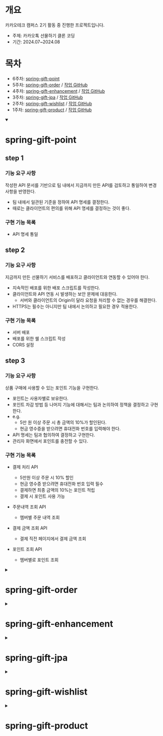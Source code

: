 # 개요

카카오테크 캠퍼스 2기 활동 중 진행한 프로젝트입니다.
- 주제: 카카오톡 선물하기 클론 코딩
- 기간: 2024.07~2024.08


<h1>목차</h1>
<ul>
  <li>6주차: <a href="#spring-gift-point">spring-gift-point</a></li>
  <li>5주차: <a href="#spring-gift-order">spring-gift-order</a> / <a href="https://github.com/jjt4515/spring-gift-order">작업 GitHub</a></li>
  <li>4주차: <a href="#spring-gift-enhancement">spring-gift-enhancement</a> / <a href="https://github.com/jjt4515/spring-gift-enhancement">작업 GitHub</a></li>
  <li>3주차: <a href="#spring-gift-jpa">spring-gift-jpa</a> / <a href="https://github.com/jjt4515/spring-gift-jpa">작업 GitHub</a></li>
  <li>2주차: <a href="#spring-gift-wishlist">spring-gift-wishlist</a> / <a href="https://github.com/jjt4515/spring-gift-wishlist">작업 GitHub</a></li>
  <li>1주차: <a href="#spring-gift-product">spring-gift-product</a> / <a href="https://github.com/jjt4515/spring-gift-product">작업 GitHub</a></li>
</ul>

<details open id="spring-gift-point">
<summary><h1>spring-gift-point</h1></summary>

## step 1

### 기능 요구 사항
작성한 API 문서를 기반으로 팀 내에서 지금까지 만든 API를 검토하고 통일하여 변경 사항을 반영한다.

- 팀 내에서 일관된 기준을 정하여 API 명세를 결정한다.
- 때로는 클라이언트의 편의를 위해 API 명세를 결정하는 것이 좋다.

### 구현 기능 목록
- API 명세 통일

## step 2

### 기능 요구 사항
지금까지 만든 선물하기 서비스를 배포하고 클라이언트와 연동할 수 있어야 한다.

- 지속적인 배포를 위한 배포 스크립트를 작성한다.
- 클라이언트와 API 연동 시 발생하는 보안 문제에 대응한다.
  - 서버와 클라이언트의 Origin이 달라 요청을 처리할 수 없는 경우를 해결한다.
- HTTPS는 필수는 아니지만 팀 내에서 논의하고 필요한 경우 적용한다.

### 구현 기능 목록
- 서버 배포
- 배포를 위한 쉘 스크립트 작성
- CORS 설정

## step 3

### 기능 요구 사항
상품 구매에 사용할 수 있는 포인트 기능을 구현한다.

- 포인트는 사용자별로 보유한다.
- 포인트 차감 방법 등 나머지 기능에 대해서는 팀과 논의하여 정책을 결정하고 구현한다.
- e.g.
  - 5만 원 이상 주문 시 총 금액의 10%가 할인된다.
  - 현금 영수증을 받으려면 휴대전화 번호를 입력해야 한다.
- API 명세는 팀과 협의하여 결정하고 구현한다.
- 관리자 화면에서 포인트를 충전할 수 있다.

### 구현 기능 목록
- 결제 처리 API
  - 5만원 이상 주문 시 10% 할인
  - 현금 영수증 받으려면 휴대전화 번호 입력 필수
  - 결제하면 최종 금액의 10%는 포인트 적립
  - 결제 시 포인트 사용 가능
    
- 주문내역 조회 API
  - 멤버별 주문 내역 조회
    
- 결제 금액 조회 API
  
  - 결제 직전 페이지에서 결제 금액 조회
    
- 포인트 조회 API
  - 멤버별로 포인트 조회 
</details>

<details id="spring-gift-order">
<summary><h1>spring-gift-order</h1></summary>

## step1

### 기능 요구 사항
카카오 로그인을 통해 인가 코드를 받고, 인가 코드를 사용해 토큰을 받은 후 향후 카카오 API 사용을 준비한다.

- 카카오계정 로그인을 통해 인증 코드를 받는다.
- 토큰 받기를 읽고 액세스 토큰을 추출한다.
- 앱  키, 인가 코드가 절대 유출되지 않도록 한다.
  - 특히 시크릿 키는 GitHub나 클라이언트 코드 등 외부에서 볼 수 있는 곳에 추가하지 않는다.
- (선택) 인가 코드를 받는 방법이 불편한 경우 카카오 로그인 화면을 구현한다.

### 구현 기능 목록
- 카카오 로그인 페이지 작성
- 카카오 로그인 콜백 처리
- 카카오 로그인 서비스 코드 작성
- 테스트 코드 작성

## step2

### 기능 요구 사항
카카오톡 메시지 API를 사용하여 주문하기 기능을 구현한다.

- 주문할 때 수령인에게 보낼 메시지를 작성할 수 있다.
- 상품 옵션과 해당 수량을 선택하여 주문하면 해당 상품 옵션의 수량이 차감된다.
- 해당 상품이 위시 리스트에 있는 경우 위시 리스트에서 삭제한다.
- 나에게 보내기를 읽고 주문 내역을 카카오톡 메시지로 전송한다.
  - 메시지는 메시지 템플릿의 기본 템플릿이나 사용자 정의 템플릿을 사용하여 자유롭게 작성한다.

### API 명세

Request

POST /api/orders HTTP/1.1

Authorization: Bearer {token}

Content-Type: application/json


{

    "optionId": 1,
    "quantity": 2,
    "message": "Please handle this order with care."
    
}

Response

HTTP/1.1 201 Created

Content-Type: application/json

{

    "id": 1,
    "optionId": 1,
    "quantity": 2,
    "orderDateTime": "2024-07-21T10:00:00",
    "message": "Please handle this order with care."
    
}

### 구현 기능 목록

- 카카오 API 설정
- 주문 API 구현
  - 주문 시 주문 내역 카카오톡 메시지로 전송
  - 상품 옵션 선택 및 수량 차감
  - 위시 리스트에서 해당 상품 삭제
- 주문 폼 작성
- 응답 및 예외 처리
- 테스트 코드 작성

## step3

### 기능 요구 사항
API 사양에 관해 클라이언트와 어떻게 소통할 수 있을까? 어떻게 하면 편하게 소통할 수 있을지 고민해 보고 그 방법을 구현한다.

### 구현 기능 목록
- Swagger 사용하여 API 작성하기

</details>

<details id="spring-gift-enhancement">
<summary><h1>spring-gift-enhancement</h1></summary>

## step1

### 기능 요구 사항
상품 정보에 카테고리를 추가한다. 상품과 카테고리 모델 간의 관계를 고려하여 설계하고 구현한다.

- 상품에는 항상 하나의 카테고리가 있어야 한다.
- 상품 카테고리는 수정할 수 있다.
- 관리자 화면에서 상품을 추가할 때 카테고리를 지정할 수 있다.
- 카테고리는 1차 카테고리만 있으며 2차 카테고리는 고려하지 않는다.
- 카테고리의 예시는 아래와 같다.
  - 교환권, 상품권, 뷰티, 패션, 식품, 리빙/도서, 레저/스포츠, 아티스트/캐릭터, 유아동/반려, 디지털/가전, 카카오프렌즈, 트렌드 선물, 백화점, ...
 
### 구현 기능 목록

- Category
  - 엔티티 추가
  - Service 구현
  - Controller 구현
    
- Product
  - 엔티티 수정
  - Service 수정
  - Controller 수정
  - Dto 수정
    
- 테스트 코드 작성

<br>


## step2

### 기능 요구 사항

상품 정보에 옵션을 추가한다. 상품과 옵션 모델 간의 관계를 고려하여 설계하고 구현한다.

- 상품에는 항상 하나 이상의 옵션이 있어야 한다.
  - 옵션 이름은 공백을 포함하여 최대 50자까지 입력할 수 있다.
  - 특수 문자
    - 가능: ( ), [ ], +, -, &, /, _
    - 그 외 특수 문자 사용 불가
  - 옵션 수량은 최소 1개 이상 1억 개 미만이다.
- 중복된 옵션은 구매 시 고객에게 불편을 줄 수 있다. 동일한 상품 내의 옵션 이름은 중복될 수 없다.
- (선택) 관리자 화면에서 옵션을 추가할 수 있다.

### 구현 기능 목록

- Option
  - 엔티티 작성
    - 옵션 유효성 검사
  - 서비스 작성
  - 레포지토리 작성
- Product
  - 엔티티 수정 
    - Option과 Product 연관관계 설정
  - 서비스 작성
    - 상품 등록 시 옵션 작성
- 예외처리
- 테스트 작성

## step3

### 기능 요구 사항

상품 옵션의 수량을 지정된 숫자만큼 빼는 기능을 구현한다.

- 별도의 HTTP API를 만들 필요는 없다.
- 서비스 클래스 또는 엔티티 클래스에서 기능을 구현하고 나중에 사용할 수 있도록 한다.

### 구현 기능 목록

- Option 엔티티에 수량 감소 메소드 추가
- 옵션 수량 감소 서비스 메소드 추가
- 테스트 코드 작성

</details>

<details id="spring-gift-jpa">
<summary><h1>spring-gift-jpa</h1></summary>

## step1

### 기능 요구 사항

지금까지 작성한 JdbcTemplate 기반 코드(https://github.com/jjt4515/spring-gift-wishlist/tree/step3) 를 
JPA로 리팩터링하고 실제 도메인 모델을 어떻게 구성하고 객체와 테이블을 어떻게 매핑해야 하는지 알아본다.

엔티티 클래스와 리포지토리 클래스를 작성해 본다.
@DataJpaTest를 사용하여 학습 테스트를 해 본다.

### 구현 기능 목록

- JPA 설정
  - application.properties 파일 설정
    - H2 데이터베이스 설정
    - Hibernate SQL 로그 설정

- 엔티티 클래스 작성
  - Member 엔티티 클래스 작성
  - Product 엔티티 클래스 작성
  - Wish 엔티티 클래스 작성
  - Token 엔티티 클래스 작성
      
- 리포지토리 클래스 작성
  - MemberJpaRepository 작성
  - ProductJpaRepository 작성
  - WishJpaRepository 작성
  - TokenJpaRepository 작성

- 테스트 코드 작성
  - MemberRepository 테스트 작성
  - MemberService 테스트 작성
  - ProductRepository 테스트 작성
  - ProductService 테스트 작성
  - WishRepository 테스트 작성
  - WishService 테스트 작성
  - TokenRepository 테스트 작성
  - TokenService 테스트 작성

## step 2

### 기능 요구 사항

지금까지 작성한 JdbcTemplate 기반 코드를 JPA로 리팩터링하고 실제 도메인 모델을 어떻게 구성하고 객체와 테이블을 어떻게 매핑해야 하는지 알아본다.

객체의 참조와 테이블의 외래 키를 매핑해서 객체에서는 참조를 사용하고 테이블에서는 외래 키를 사용할 수 있도록 한다.

### 구현 기능 목록

- 엔티티 간의 연관 관계 매핑

    - Member와 WishlistItem 간의 일대다 관계 매핑
    - Product와 WishlistItem 간의 일대다 관계 매핑
    - TokenAuth와 Member 간의 일대일 관계 매핑

## step3

### 기능 요구 사항

상품과 위시 리스트 보기에 페이지네이션을 구현한다.

대부분의 게시판은 모든 게시글을 한 번에 표시하지 않고 여러 페이지로 나누어 표시한다. 정렬 방법을 설정하여 보고 싶은 정보의 우선 순위를 정할 수도 있다.
페이지네이션은 원하는 정렬 방법, 페이지 크기 및 페이지에 따라 정보를 전달하는 방법이다.

### 구현 기능 목록

- 상품 목록 페이지네이션
    - 상품 리스트를 페이지별로 조회할 수 있어야 함.
    - 한 페이지에 표시될 상품의 수는 설정 가능해야 함.
    - 상품은 특정 기준으로 정렬할 수 있어야 함 (예: 이름, 가격).

- 위시 리스트 페이지네이션
    - 회원의 위시 리스트를 페이지별로 조회할 수 있어야 함.
    - 한 페이지에 표시될 위시 아이템의 수는 설정 가능해야 함.
    - 위시 리스트는 특정 기준으로 정렬할 수 있어야 함 (예: 추가된 날짜).

</details>

<details id="spring-gift-wishlist">
<summary><h1>spring-gift-wishlist</h1></summary>
  
## step1

### 기능 요구 사항
상품을 추가하거나 수정하는 경우, 클라이언트로부터 잘못된 값이 전달될 수 있다. 잘못된 값이 전달되면 클라이언트가 어떤 부분이 왜 잘못되었는지 인지할 수 있도록 응답을 제공한다.

- 상품 이름은 공백을 포함하여 최대 15자까지 입력할 수 있다.
- 특수 문자
  - 가능: ( ), [ ], +, -, &, /, _
  - 그 외 특수 문자 사용 불가
- "카카오"가 포함된 문구는 담당 MD와 협의한 경우에만 사용할 수 있다.

### 구현 기능 목록

- validation
  - 상품이름 글자수 최대 15자
  - 상품이름 특수 문자 일부만 사용가능( ), [ ], +, -, &, /, _
  - 상품이름에 "카카오"가 포함된 문구 제한
  - 가격은 양의 정수
- 예외처리
  - 존재하지 않는 상품인 경우
  - 상품 데이터가 유효하지 않는 경우
 
## step2

### 기능 요구 사항
사용자가 회원 가입, 로그인, 추후 회원별 기능을 이용할 수 있도록 구현한다.

- 회원은 이메일과 비밀번호를 입력하여 가입한다.
- 토큰을 받으려면 이메일과 비밀번호를 보내야 하며, 가입한 이메일과 비밀번호가 일치하면 토큰이 발급된다.
- 토큰을 생성하는 방법에는 여러 가지가 있다. 방법 중 하나를 선택한다.
- (선택) 회원을 조회, 추가, 수정, 삭제할 수 있는 관리자 화면을 구현한다.

### 구현 기능 목록
- 멤버 회원가입
  - 토큰 반환
  - 예외 처리 
- 멤버 로그인
  - 토큰 반환
  - 예외 처리
 
## step3

### 기능 요구 사항
이전 단계에서 로그인 후 받은 토큰을 사용하여 사용자별 위시 리스트 기능을 구현한다.

- 위시 리스트에 등록된 상품 목록을 조회할 수 있다.
- 위시 리스트에 상품을 추가할 수 있다.
- 위시 리스트에 담긴 상품을 삭제할 수 있다.

### 구현 기능 목록
- 멤버별 위시 리스트
  - 위시 리스트 상품 목록 조회
  - 위시 리스트 상품 추가
  - 위시 리스트 상품 삭제
- 예외 처리

</details>

<details id="spring-gift-product">
<summary><h1>spring-gift-product</h1></summary>

### 상품 관리 프로젝트

<hr>

<br>


### 구현 기능 목록

<hr>

### STEP1 (CRUD 작성)
1. 상품 조회
2. 상품 추가
3. 상품 수정
4. 상품 삭제

### STEP2 (페이지 작성)
1. 상품 리스트
2. 상품 추가 폼
3. 상품 수정 폼

### STEP3 (데이터 베이스 연동)
1. H2 DB 연동

<br>

### junit으로 테스트 코드 작성

</details>
